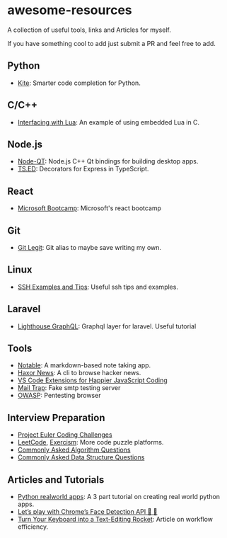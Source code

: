 # awesome-resources

A collection of useful tools, links and Articles for myself.

If you have something cool to add just submit a PR and feel free to add.

## Python

- [Kite](https://kite.com/blog/vscode): Smarter code completion for Python.

## C/C++

- [Interfacing with Lua](http://lua-users.org/wiki/SimpleLuaApiExample): An example of using embedded Lua in C.

## Node.js

- [Node-QT](https://github.com/arturadib/node-qt): Node.js C++ Qt bindings for building desktop apps.
- [TS.ED](http://tsed.io/#/getting-started): Decorators for Express in TypeScript.

## React
- [Microsoft Bootcamp](https://github.com/Microsoft/frontend-bootcamp): Microsoft's react bootcamp

## Git

- [Git Legit](http://www.git-legit.org/): Git alias to maybe save writing my own.

## Linux

- [SSH Examples and Tips](https://hackertarget.com/ssh-examples-tunnels/): Useful ssh tips and examples.

## Laravel
- [Lighthouse GraphQL](https://lighthouse-php.netlify.com/master/getting-started/tutorial.html#the-models): Graphql layer for laravel.  Useful tutorial

## Tools

- [Notable](https://github.com/fabiospampinato/notable): A markdown-based note taking app.
- [Haxor News](https://github.com/donnemartin/haxor-news): A cli to browse hacker news.
- [VS Code Extensions for Happier JavaScript Coding](https://hackernoon.com/vs-code-extensions-for-happier-javascript-coding-e258f72dd9c1)
- [Mail Trap](https://mailtrap.io/): Fake smtp testing server
- [OWASP](https://www.owasp.org/index.php/Main_Page): Pentesting browser

## Interview Preparation

- [Project Euler Coding Challenges](https://blog.usejournal.com/consider-yourself-a-developer-you-should-solve-the-project-euler-problems-ed8d13397c9c)
- [LeetCode](https://leetcode.com/), [Exercism](https://exercism.io/): More code puzzle platforms.
- [Commonly Asked Algorithm Questions](https://www.geeksforgeeks.org/commonly-asked-algorithm-interview-questions-set-1/)
- [Commonly Asked Data Structure Questions](https://www.geeksforgeeks.org/commonly-asked-data-structure-interview-questions-set-1/)

## Articles and Tutorials

- [Python realworld apps](https://towardsdatascience.com/master-python-through-building-real-world-applications-part-1-b040b2b7faad): A 3 part tutorial on creating real world python apps.
- [Let’s play with Chrome’s Face Detection API 👨 👩](https://medium.com/@joomiguelcunha/lets-play-with-chrome-s-face-detection-api-ca13017a958f)
- [Turn Your Keyboard into a Text-Editing Rocket](https://medium.com/@caulfieldOwen/turn-your-keyboard-into-a-text-editing-rocket-1514d8474d2d): Article on workflow efficiency.
